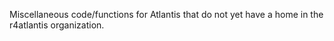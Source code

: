 Miscellaneous code/functions for Atlantis that do not yet have a home in the r4atlantis organization.  
